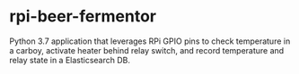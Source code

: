 # rpi-beer-fermentor

Python 3.7 application that leverages RPi GPIO pins to check temperature in a carboy, activate heater behind relay switch, and record temperature and relay state in a Elasticsearch DB.
